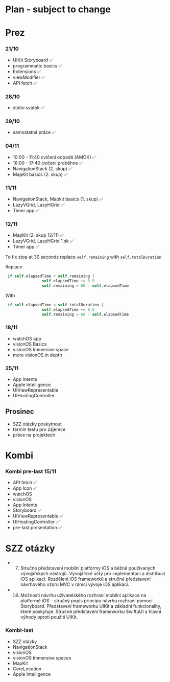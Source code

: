 # Plan - subject to change

# Prez 

### 21/10
* UIKit Storyboard ✅
* programmatic basics ✅
* Extensions ✅
* viewModifier ✅
* API fetch ✅

### 28/10
* státní svátek ✅

### 29/10
* samostatná práce ✅
  
### 04/11
* 10:00 - 11:40 cvičení odpadá (AMOK) ✅
* 16:00 - 17:40 cvičení proběhne ✅
* NavigationStack (2. skup) ✅
* MapKit basics (2. skup) ✅

### 11/11
* NavigationStack, Mapkit basics (1. skup) ✅
* LazyVGrid, LazyHGrid  ✅
* Timer app  ✅

### 12/11
* MapKit  (2. skup 12/11) ✅
* LazyVGrid, LazyHGrid 1.sk ✅
* Timer app ✅

To fix stop at 30 seconds replace ```self.remaining``` with ```self.totalDuration```



Replace
```swift
 if self.elapsedTime < self.remaining {
                self.elapsedTime += 0.5
                self.remaining = 60 - self.elapsedTime
```

With
```swift
 if self.elapsedTime < self.totalDuration {
                self.elapsedTime += 0.5
                self.remaining = 60 - self.elapsedTime
```

  
### 18/11
* watchOS app
* visionOS Basics
* visionOS Immersive space
* more visionOS in depth

### 25/11
* App Intents
* Apple Intelligence
* UIViewRepresentable
* UIHostingController

## Prosinec
* SZZ otázky poskytnout
* termín testu pro zájemce
* práce na projektech

# Kombi
### Kombi pre-last 15/11
* API fetch  ✅
* App Icon  ✅
* watchOS 
* visionOS
* App Intents 
* Storyboard  ✅
* UIViewRepresentable  ✅
* UIHostingController ✅
* pre-last presentation   ✅



# SZZ otázky

* 7. Stručné představení mobilní platformy iOS a běžně používaných vývojářských nástrojů.
Vývojářské účty pro implementaci a distribuci iOS aplikací. Rozdělení iOS frameworků a stručné
představení návrhového vzoru MVC v rámci vývoje iOS aplikací.

* 18. Možnosti návrhu uživatelského rozhraní mobilní aplikace na platformě iOS – stručný popis
principu návrhu rozhraní pomocí Storyboard. Představení frameworku UIKit a základní
funkcionality, které poskytuje. Stručné představení frameworku SwiftuUI a hlavní výhody oproti
použití UIKit.



### Kombi-last
* SZZ otázky
* NavigationStack
* visionOS
* visionOS Immersive spaces
* MapKit
* CoreLocation
* Apple Intelligence

  
